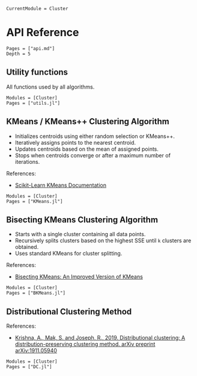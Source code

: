 ```@meta
CurrentModule = Cluster
```
# API Reference

```@contents
Pages = ["api.md"]
Depth = 5
```

## Utility functions

All functions used by all algorithms.

```@autodocs; canonical=false
Modules = [Cluster]
Pages = ["utils.jl"]
```

## KMeans / KMeans++ Clustering Algorithm

- Initializes centroids using either random selection or KMeans++.
- Iteratively assigns points to the nearest centroid.
- Updates centroids based on the mean of assigned points.
- Stops when centroids converge or after a maximum number of iterations.

References:
- [Scikit-Learn KMeans Documentation](https://scikit-learn.org/stable/modules/generated/sklearn.cluster.KMeans.html)

```@autodocs; canonical=false
Modules = [Cluster]
Pages = ["KMeans.jl"]
```

## Bisecting KMeans Clustering Algorithm

- Starts with a single cluster containing all data points.
- Recursively splits clusters based on the highest SSE until `k` clusters are obtained.
- Uses standard KMeans for cluster splitting.

References:
- [Bisecting KMeans: An Improved Version of KMeans](https://en.wikipedia.org/wiki/K-means_clustering#Bisecting_K-means)

```@autodocs; canonical=false
Modules = [Cluster]
Pages = ["BKMeans.jl"]
```

## Distributional Clustering Method

References:
- [Krishna, A., Mak, S. and Joseph, R., 2019. Distributional clustering: A distribution-preserving clustering method. arXiv preprint arXiv:1911.05940](https://arxiv.org/abs/1911.05940)

```@autodocs; canonical=false
Modules = [Cluster]
Pages = ["DC.jl"]
```
